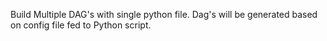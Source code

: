 Build Multiple DAG's with single python file. 
Dag's will be generated based on config file fed to Python script.

